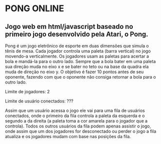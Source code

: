# PONG ONLINE
## Jogo web em html/javascript baseado no primeiro jogo desenvolvido pela Atari, o Pong. 

  Pong é um jogo eletrônico de esporte em duas dimensões que simula o tênis de mesa. Cada jogador controla uma paleta (barra vertical) no jogo movendo-a verticalmente. Os jogadores usam as paletas para acertar a bola e mandá-la para o outro lado. Sempre que a bola bater em uma paleta sua direção muda no eixo x e se bater no teto ou na base da quadra ela muda de direção no eixo y. O objetivo é fazer 10 pontos antes de seu oponente, fazendo com que o oponente não consiga retornar a bola para o outro lado.

Limite de jogadores: 2

Limite de usuário conectados: ???

  Assim que um usuário acessa o jogo ele vai para uma fila de usuários conectados, onde o primeiro da fila controla a paleta da esquerda e o segundo a da direita (a paleta toma a cor amarela para o jogador que a controla). Todos os outros usuários da fila podem apenas assistir o jogo, onde assim que um dos jogadores for desconectado ou perder o jogo a fila atualiza e os jogadores mudam com base nas posições da fila.
